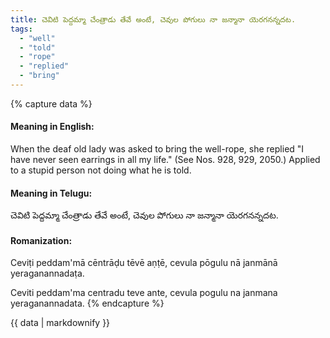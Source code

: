 ```yaml
---
title: చెవిటి పెద్దమ్మా చేంత్రాడు తేవే అంటే, చెవుల పోగులు నా జన్మానా యెరగనన్నదట.
tags:
  - "well"
  - "told"
  - "rope"
  - "replied"
  - "bring"
---
```


{% capture data %}
#### Meaning in English:
When the deaf old lady was asked to bring the well-rope, she replied "I have never seen earrings in all my life."
(See Nos. 928, 929, 2050.)
Applied to a stupid person not doing what he is told.

#### Meaning in Telugu:
చెవిటి పెద్దమ్మా చేంత్రాడు తేవే అంటే, చెవుల పోగులు నా జన్మానా యెరగనన్నదట.

#### Romanization:
Ceviṭi peddam'mā cēntrāḍu tēvē aṇṭē, cevula pōgulu nā janmānā yeraganannadaṭa.

Ceviti peddam'ma centradu teve ante, cevula pogulu na janmana yeraganannadata.
{% endcapture %}

{{ data | markdownify }}

